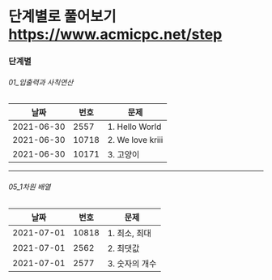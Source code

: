 # 단계별로 풀어보기 https://www.acmicpc.net/step

### 단계별

###### 01_입출력과 사칙연산

날짜 | 번호 | 문제
-----|------|------
2021-06-30|2557|1. Hello World
2021-06-30|10718|2. We love kriii
2021-06-30|10171|3. 고양이

-----

###### 05_1차원 배열
날짜 | 번호 | 문제
-----|------|------
2021-07-01|10818|1. 최소, 최대
2021-07-01|2562|2. 최댓값
2021-07-01|2577|3. 숫자의 개수
